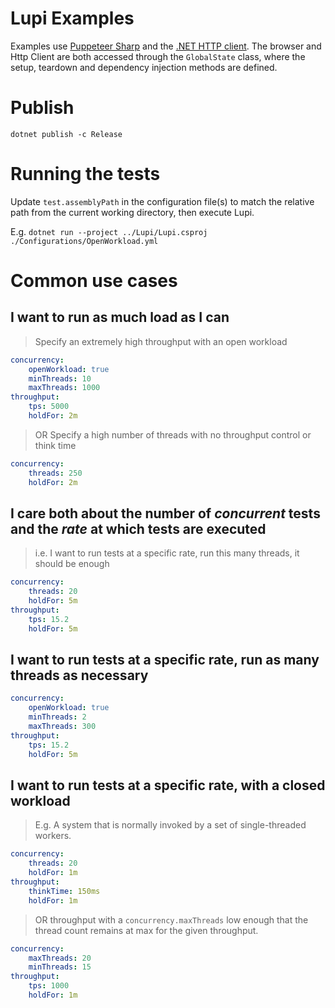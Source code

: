 # Lupi Examples
Examples use [Puppeteer Sharp](https://github.com/hardkoded/puppeteer-sharp) and the [.NET HTTP client](https://docs.microsoft.com/en-us/dotnet/api/system.net.http.httpclient?view=netcore-3.1). The browser and Http Client are both accessed through the `GlobalState` class, where the setup, teardown and dependency injection methods are defined.

# Publish
`dotnet publish -c Release`

# Running the tests
Update `test.assemblyPath` in the configuration file(s) to match the relative path from the current working directory, then execute Lupi.

E.g.
`dotnet run --project ../Lupi/Lupi.csproj ./Configurations/OpenWorkload.yml`

# Common use cases
## I want to run as much load as I can
 > Specify an extremely high throughput with an open workload

```yaml
concurrency:
    openWorkload: true
    minThreads: 10
    maxThreads: 1000
throughput:
    tps: 5000
    holdFor: 2m
```

 > OR Specify a high number of threads with no throughput control or think time

```yaml
concurrency:
    threads: 250
    holdFor: 2m
```
## I care both about the number of _concurrent_ tests and the _rate_ at which tests are executed

> i.e. I want to run tests at a specific rate, run this many threads, it should be enough

```yaml
concurrency:
    threads: 20
    holdFor: 5m
throughput:
    tps: 15.2
    holdFor: 5m
```

## I want to run tests at a specific rate, run as many threads as necessary
```yaml
concurrency:
    openWorkload: true
    minThreads: 2
    maxThreads: 300
throughput:
    tps: 15.2
    holdFor: 5m
```

## I want to run tests at a specific rate, with a closed workload

> E.g. A system that is normally invoked by a set of single-threaded workers.

```yaml
concurrency:
    threads: 20
    holdFor: 1m
throughput:
    thinkTime: 150ms
    holdFor: 1m
```

> OR throughput with a `concurrency.maxThreads` low enough that the thread count remains at max for the given throughput.

```yaml
concurrency:
    maxThreads: 20
    minThreads: 15
throughput:
    tps: 1000
    holdFor: 1m
```
